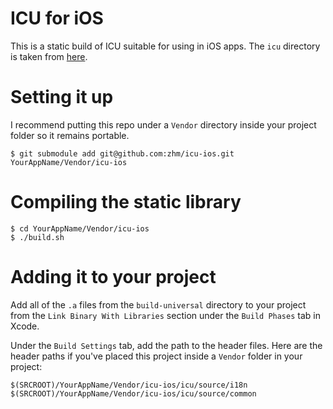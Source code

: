 # ICU for iOS

This is a static build of ICU suitable for using in iOS apps. The `icu` directory is taken from [here](http://download.icu-project.org/files/icu4c/50.1.2/icu4c-50_1_2-src.tgz).

# Setting it up

I recommend putting this repo under a `Vendor` directory inside your project folder so it remains portable.

    $ git submodule add git@github.com:zhm/icu-ios.git YourAppName/Vendor/icu-ios

# Compiling the static library

    $ cd YourAppName/Vendor/icu-ios
    $ ./build.sh

# Adding it to your project

Add all of the `.a` files from the `build-universal` directory to your project from the `Link Binary With Libraries` section under
the `Build Phases` tab in Xcode.

Under the `Build Settings` tab, add the path to the header files. Here are the header paths if you've placed this project inside a `Vendor` folder in your project:

    $(SRCROOT)/YourAppName/Vendor/icu-ios/icu/source/i18n
    $(SRCROOT)/YourAppName/Vendor/icu-ios/icu/source/common
